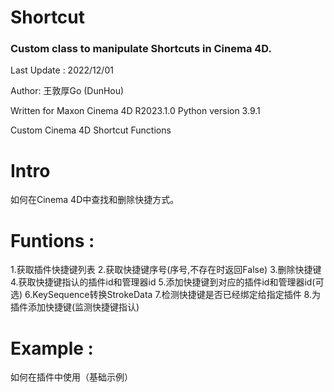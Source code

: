 # Shortcut
### Custom class to manipulate Shortcuts in Cinema 4D.

Last Update : 2022/12/01

Author: 王敦厚Go (DunHou)

Written for Maxon Cinema 4D R2023.1.0 Python version 3.9.1

Custom Cinema 4D Shortcut Functions

# Intro
如何在Cinema 4D中查找和删除快捷方式。

# Funtions :
1.获取插件快捷键列表 
2.获取快捷键序号(序号,不存在时返回False) 
3.删除快捷键 4.获取快捷键指认的插件id和管理器id 
5.添加快捷键到对应的插件id和管理器id(可选) 
6.KeySequence转换StrokeData 
7.检测快捷键是否已经绑定给指定插件 
8.为插件添加快捷键(监测快捷键指认)

# Example :
如何在插件中使用（基础示例）